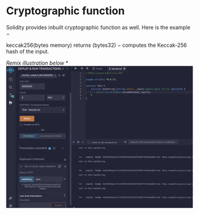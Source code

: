 # Cryptographic function 

Solidity provides inbuilt cryptographic function as well. Here is the example −

keccak256(bytes memory) returns (bytes32) − computes the Keccak-256 hash of the input.

*Remix illustration below* *
![image info](image.png)
